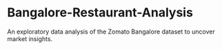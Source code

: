 # Bangalore-Restaurant-Analysis
An exploratory data analysis of the Zomato Bangalore dataset to uncover market insights.
